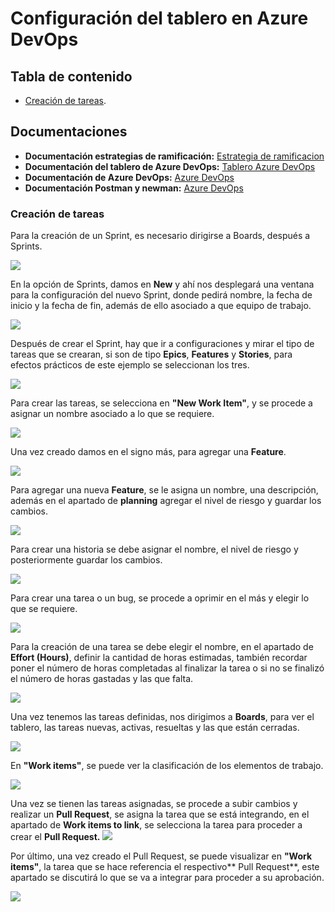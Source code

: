 # Configuración del tablero en Azure DevOps

## Tabla de contenido
- [Creación de tareas](#Creación-de-tareas).

## Documentaciones

- **Documentación estrategias de ramificación:** [Estrategia de ramificacion](https://dev.azure.com/celuladevops/Celula/_git/EstrategiasRamificacion?path=/README.md)
- **Documentación del tablero de Azure DevOps:** [Tablero Azure DevOps](https://dev.azure.com/celuladevops/Celula/_git/ci-netcore?path=/TableroAzureDevOps.md)
- **Documentación de Azure DevOps:** [Azure DevOps](https://dev.azure.com/celuladevops/Celula/_git/ci-netcore?path=/README.md)
- **Documentación Postman y newman:** [Azure DevOps](https://dev.azure.com/celuladevops/Celula/_git/ci-netcore?path=/Postman%20y%20newman.md&_a=preview)

### Creación de tareas

Para la creación de un Sprint, es necesario dirigirse a Boards, después a Sprints.

![](https://i.postimg.cc/sDKg2DRf/1-inicio.jpg)

En la opción de Sprints, damos en **New** y ahí nos desplegará una ventana para la configuración del nuevo Sprint, donde pedirá nombre, la fecha de inicio y la fecha de fin, además de ello asociado a que equipo de trabajo.

![](https://i.postimg.cc/J0xMtKvY/1.jpg)

Después de crear el Sprint, hay que ir a configuraciones y mirar el tipo de tareas que se crearan, si son de tipo **Epics**, **Features** y **Stories**, para efectos prácticos de este ejemplo se seleccionan los tres.

![](https://i.postimg.cc/024hnLYd/3.jpg)

Para crear las tareas, se selecciona en **"New Work Item"**, y se procede a asignar un nombre asociado a lo que se requiere.

![](https://i.postimg.cc/tgpkN5MN/4.jpg)

Una vez creado damos en el signo más, para agregar una **Feature**.

![](https://i.postimg.cc/BnGkR2zX/5.jpg)

Para agregar una nueva **Feature**, se le asigna un nombre, una descripción, además en el apartado de **planning** agregar el nivel de riesgo y guardar los cambios.

![](https://i.postimg.cc/Df9MbqnB/6.jpg)

Para crear una historia se debe asignar el nombre, el nivel de riesgo y posteriormente guardar los cambios.

![](https://i.postimg.cc/Fz3GxBNG/7.jpg)

Para crear una tarea o un bug, se procede a oprimir en el más y elegir lo que se requiere.

![](https://i.postimg.cc/brc9d9kn/8.jpg)

Para la creación de una tarea se debe elegir el nombre, en el apartado de **Effort (Hours)**, definir la cantidad de horas estimadas, también recordar poner el número de horas completadas al finalizar la tarea o si no se finalizó el número de horas gastadas y las que falta.

![](https://i.postimg.cc/k48xrRzg/9.jpg)

Una vez tenemos las tareas definidas, nos dirigimos a **Boards**, para ver el tablero, las tareas nuevas, activas, resueltas y las que están cerradas.

![](https://i.postimg.cc/76v2NYh8/10.jpg)

En **"Work items"**, se puede ver la clasificación de los elementos de trabajo.

![](https://i.postimg.cc/pX056BrB/11.jpg)

Una vez se tienen las tareas asignadas, se procede a subir cambios y realizar un **Pull Request**, se asigna la tarea que se está integrando, en el apartado de **Work items to link**, se selecciona la tarea para proceder a crear el **Pull Request.**
![](https://i.postimg.cc/hP7RkDP3/12.jpg)

Por último, una vez creado el Pull Request, se puede visualizar en **"Work items"**, la tarea que se hace referencia el respectivo** Pull Request**, este apartado se discutirá lo que se va  a integrar para proceder a su aprobación.

![](https://i.postimg.cc/66Fp218g/13.jpg)
